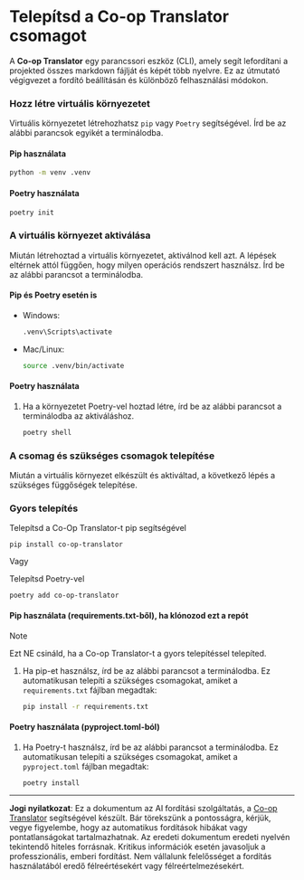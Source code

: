 <!--
CO_OP_TRANSLATOR_METADATA:
{
  "original_hash": "510827ad22a2031a50838919c3594828",
  "translation_date": "2025-10-15T03:49:25+00:00",
  "source_file": "getting_started/command-line-guide/install-package.md",
  "language_code": "hu"
}
-->
# Telepítsd a Co-op Translator csomagot

A **Co-op Translator** egy parancssori eszköz (CLI), amely segít lefordítani a projekted összes markdown fájlját és képét több nyelvre. Ez az útmutató végigvezet a fordító beállításán és különböző felhasználási módokon.

### Hozz létre virtuális környezetet

Virtuális környezetet létrehozhatsz `pip` vagy `Poetry` segítségével. Írd be az alábbi parancsok egyikét a terminálodba.

#### Pip használata

```bash
python -m venv .venv
```

#### Poetry használata

```bash
poetry init
```

### A virtuális környezet aktiválása

Miután létrehoztad a virtuális környezetet, aktiválnod kell azt. A lépések eltérnek attól függően, hogy milyen operációs rendszert használsz. Írd be az alábbi parancsot a terminálodba.

#### Pip és Poetry esetén is

- Windows:

    ```bash
    .venv\Scripts\activate
    ```

- Mac/Linux:

    ```bash
    source .venv/bin/activate
    ```

#### Poetry használata

1. Ha a környezetet Poetry-vel hoztad létre, írd be az alábbi parancsot a terminálodba az aktiváláshoz.

    ```bash
    poetry shell
    ```

### A csomag és szükséges csomagok telepítése

Miután a virtuális környezet elkészült és aktiváltad, a következő lépés a szükséges függőségek telepítése.

### Gyors telepítés

Telepítsd a Co-Op Translator-t pip segítségével

```
pip install co-op-translator
```
Vagy 

Telepítsd Poetry-vel
```
poetry add co-op-translator
```

#### Pip használata (requirements.txt-ből), ha klónozod ezt a repót

> [!NOTE]
> Ezt NE csináld, ha a Co-op Translator-t a gyors telepítéssel telepíted.

1. Ha pip-et használsz, írd be az alábbi parancsot a terminálodba. Ez automatikusan telepíti a szükséges csomagokat, amiket a `requirements.txt` fájlban megadtak:

    ```bash
    pip install -r requirements.txt
    ```

#### Poetry használata (pyproject.toml-ból)

1. Ha Poetry-t használsz, írd be az alábbi parancsot a terminálodba. Ez automatikusan telepíti a szükséges csomagokat, amiket a `pyproject.toml` fájlban megadtak:

    ```bash
    poetry install
    ```

---

**Jogi nyilatkozat**:
Ez a dokumentum az AI fordítási szolgáltatás, a [Co-op Translator](https://github.com/Azure/co-op-translator) segítségével készült. Bár törekszünk a pontosságra, kérjük, vegye figyelembe, hogy az automatikus fordítások hibákat vagy pontatlanságokat tartalmazhatnak. Az eredeti dokumentum eredeti nyelvén tekintendő hiteles forrásnak. Kritikus információk esetén javasoljuk a professzionális, emberi fordítást. Nem vállalunk felelősséget a fordítás használatából eredő félreértésekért vagy félreértelmezésekért.